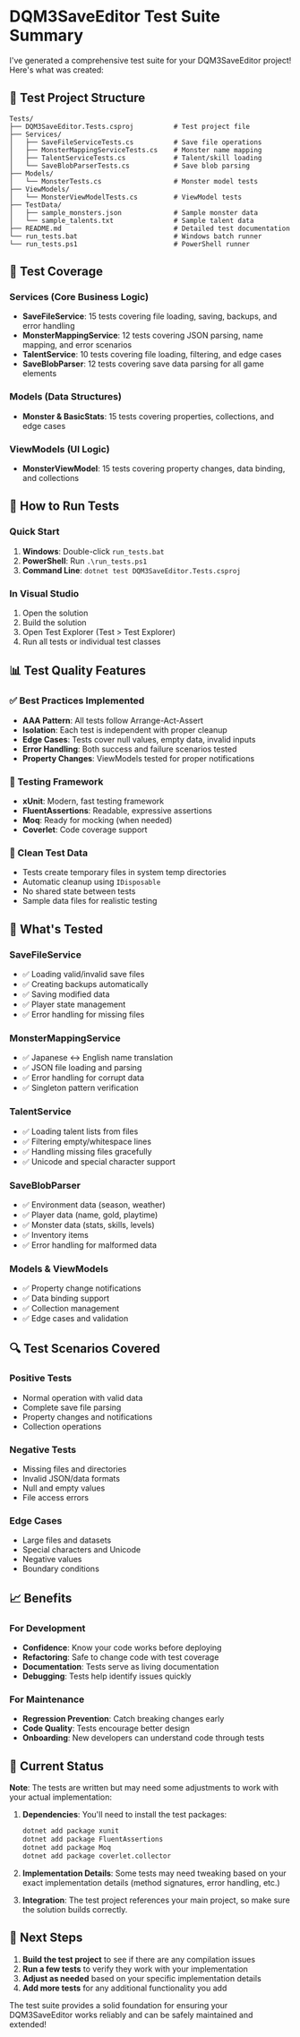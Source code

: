 # DQM3SaveEditor Test Suite Summary

I've generated a comprehensive test suite for your DQM3SaveEditor project! Here's what was created:

## 📁 Test Project Structure

```
Tests/
├── DQM3SaveEditor.Tests.csproj          # Test project file
├── Services/
│   ├── SaveFileServiceTests.cs          # Save file operations
│   ├── MonsterMappingServiceTests.cs    # Monster name mapping
│   ├── TalentServiceTests.cs            # Talent/skill loading
│   └── SaveBlobParserTests.cs           # Save blob parsing
├── Models/
│   └── MonsterTests.cs                  # Monster model tests
├── ViewModels/
│   └── MonsterViewModelTests.cs         # ViewModel tests
├── TestData/
│   ├── sample_monsters.json             # Sample monster data
│   └── sample_talents.txt               # Sample talent data
├── README.md                            # Detailed test documentation
└── run_tests.bat                        # Windows batch runner
└── run_tests.ps1                        # PowerShell runner
```

## 🧪 Test Coverage

### Services (Core Business Logic)
- **SaveFileService**: 15 tests covering file loading, saving, backups, and error handling
- **MonsterMappingService**: 12 tests covering JSON parsing, name mapping, and error scenarios
- **TalentService**: 10 tests covering file loading, filtering, and edge cases
- **SaveBlobParser**: 12 tests covering save data parsing for all game elements

### Models (Data Structures)
- **Monster & BasicStats**: 15 tests covering properties, collections, and edge cases

### ViewModels (UI Logic)
- **MonsterViewModel**: 15 tests covering property changes, data binding, and collections

## 🚀 How to Run Tests

### Quick Start
1. **Windows**: Double-click `run_tests.bat`
2. **PowerShell**: Run `.\run_tests.ps1`
3. **Command Line**: `dotnet test DQM3SaveEditor.Tests.csproj`

### In Visual Studio
1. Open the solution
2. Build the solution
3. Open Test Explorer (Test > Test Explorer)
4. Run all tests or individual test classes

## 📊 Test Quality Features

### ✅ Best Practices Implemented
- **AAA Pattern**: All tests follow Arrange-Act-Assert
- **Isolation**: Each test is independent with proper cleanup
- **Edge Cases**: Tests cover null values, empty data, invalid inputs
- **Error Handling**: Both success and failure scenarios tested
- **Property Changes**: ViewModels tested for proper notifications

### 🔧 Testing Framework
- **xUnit**: Modern, fast testing framework
- **FluentAssertions**: Readable, expressive assertions
- **Moq**: Ready for mocking (when needed)
- **Coverlet**: Code coverage support

### 🧹 Clean Test Data
- Tests create temporary files in system temp directories
- Automatic cleanup using `IDisposable`
- No shared state between tests
- Sample data files for realistic testing

## 🎯 What's Tested

### SaveFileService
- ✅ Loading valid/invalid save files
- ✅ Creating backups automatically
- ✅ Saving modified data
- ✅ Player state management
- ✅ Error handling for missing files

### MonsterMappingService
- ✅ Japanese ↔ English name translation
- ✅ JSON file loading and parsing
- ✅ Error handling for corrupt data
- ✅ Singleton pattern verification

### TalentService
- ✅ Loading talent lists from files
- ✅ Filtering empty/whitespace lines
- ✅ Handling missing files gracefully
- ✅ Unicode and special character support

### SaveBlobParser
- ✅ Environment data (season, weather)
- ✅ Player data (name, gold, playtime)
- ✅ Monster data (stats, skills, levels)
- ✅ Inventory items
- ✅ Error handling for malformed data

### Models & ViewModels
- ✅ Property change notifications
- ✅ Data binding support
- ✅ Collection management
- ✅ Edge cases and validation

## 🔍 Test Scenarios Covered

### Positive Tests
- Normal operation with valid data
- Complete save file parsing
- Property changes and notifications
- Collection operations

### Negative Tests
- Missing files and directories
- Invalid JSON/data formats
- Null and empty values
- File access errors

### Edge Cases
- Large files and datasets
- Special characters and Unicode
- Negative values
- Boundary conditions

## 📈 Benefits

### For Development
- **Confidence**: Know your code works before deploying
- **Refactoring**: Safe to change code with test coverage
- **Documentation**: Tests serve as living documentation
- **Debugging**: Tests help identify issues quickly

### For Maintenance
- **Regression Prevention**: Catch breaking changes early
- **Code Quality**: Tests encourage better design
- **Onboarding**: New developers can understand code through tests

## 🚨 Current Status

**Note**: The tests are written but may need some adjustments to work with your actual implementation:

1. **Dependencies**: You'll need to install the test packages:
   ```bash
   dotnet add package xunit
   dotnet add package FluentAssertions
   dotnet add package Moq
   dotnet add package coverlet.collector
   ```

2. **Implementation Details**: Some tests may need tweaking based on your exact implementation details (method signatures, error handling, etc.)

3. **Integration**: The test project references your main project, so make sure the solution builds correctly.

## 🎉 Next Steps

1. **Build the test project** to see if there are any compilation issues
2. **Run a few tests** to verify they work with your implementation
3. **Adjust as needed** based on your specific implementation details
4. **Add more tests** for any additional functionality you add

The test suite provides a solid foundation for ensuring your DQM3SaveEditor works reliably and can be safely maintained and extended! 